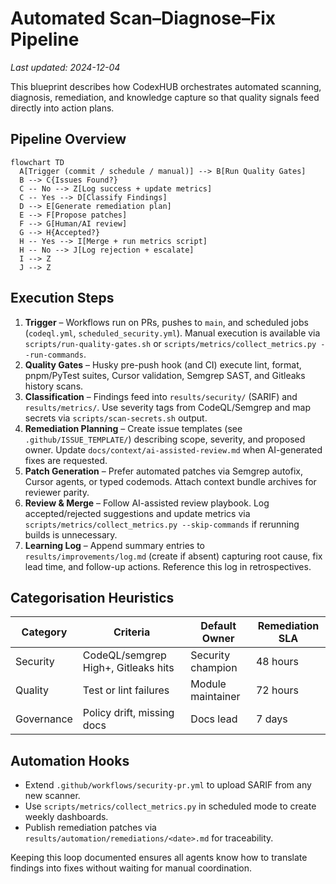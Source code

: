 # Automated Scan–Diagnose–Fix Pipeline

_Last updated: 2024-12-04_

This blueprint describes how CodexHUB orchestrates automated scanning, diagnosis, remediation,
and knowledge capture so that quality signals feed directly into action plans.

## Pipeline Overview

```mermaid
flowchart TD
  A[Trigger (commit / schedule / manual)] --> B[Run Quality Gates]
  B --> C{Issues Found?}
  C -- No --> Z[Log success + update metrics]
  C -- Yes --> D[Classify Findings]
  D --> E[Generate remediation plan]
  E --> F[Propose patches]
  F --> G[Human/AI review]
  G --> H{Accepted?}
  H -- Yes --> I[Merge + run metrics script]
  H -- No --> J[Log rejection + escalate]
  I --> Z
  J --> Z
```

## Execution Steps

1. **Trigger** – Workflows run on PRs, pushes to `main`, and scheduled jobs (`codeql.yml`,
   `scheduled_security.yml`). Manual execution is available via `scripts/run-quality-gates.sh` or
   `scripts/metrics/collect_metrics.py --run-commands`.
2. **Quality Gates** – Husky pre-push hook (and CI) execute lint, format, pnpm/PyTest suites,
   Cursor validation, Semgrep SAST, and Gitleaks history scans.
3. **Classification** – Findings feed into `results/security/` (SARIF) and `results/metrics/`. Use
   severity tags from CodeQL/Semgrep and map secrets via `scripts/scan-secrets.sh` output.
4. **Remediation Planning** – Create issue templates (see `.github/ISSUE_TEMPLATE/`) describing
   scope, severity, and proposed owner. Update `docs/context/ai-assisted-review.md` when AI-generated
   fixes are requested.
5. **Patch Generation** – Prefer automated patches via Semgrep autofix, Cursor agents, or
   typed codemods. Attach context bundle archives for reviewer parity.
6. **Review & Merge** – Follow AI-assisted review playbook. Log accepted/rejected suggestions and
   update metrics via `scripts/metrics/collect_metrics.py --skip-commands` if rerunning builds is
   unnecessary.
7. **Learning Log** – Append summary entries to `results/improvements/log.md` (create if absent)
   capturing root cause, fix lead time, and follow-up actions. Reference this log in retrospectives.

## Categorisation Heuristics

| Category   | Criteria                            | Default Owner     | Remediation SLA |
| ---------- | ----------------------------------- | ----------------- | --------------- |
| Security   | CodeQL/semgrep High+, Gitleaks hits | Security champion | 48 hours        |
| Quality    | Test or lint failures               | Module maintainer | 72 hours        |
| Governance | Policy drift, missing docs          | Docs lead         | 7 days          |

## Automation Hooks

- Extend `.github/workflows/security-pr.yml` to upload SARIF from any new scanner.
- Use `scripts/metrics/collect_metrics.py` in scheduled mode to create weekly dashboards.
- Publish remediation patches via `results/automation/remediations/<date>.md` for traceability.

Keeping this loop documented ensures all agents know how to translate findings into fixes without
waiting for manual coordination.
